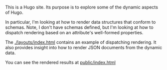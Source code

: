 This is a Hugo site. Its purpose is to explore some of the dynamic
aspects of Hugo.

In particular, I'm looking at how to render data structures that conform to
schemas. Note, I don't have schemas defined, but I'm looking at how to dispatch
rendering based on an attribute's well-formed properties.

The [./layouts/index.html](/layouts/index.html) contains an example of
dispatching rendering. It also provides insight into how to render JSON
documents from the dynamic data.

You can see the rendered results at [public/index.html](/public/index.html)

